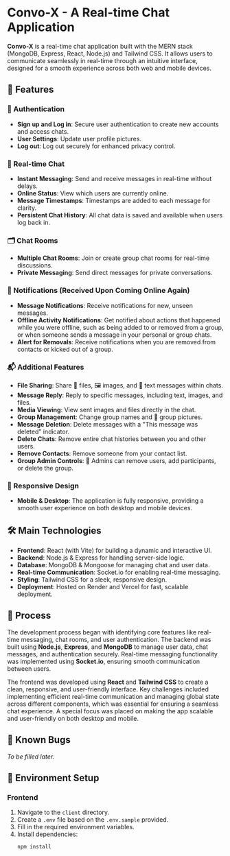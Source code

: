 # Convo-X - A Real-time Chat Application

**Convo-X** is a real-time chat application built with the MERN stack (MongoDB, Express, React, Node.js) and Tailwind CSS. It allows users to communicate seamlessly in real-time through an intuitive interface, designed for a smooth experience across both web and mobile devices.

## 🚀 Features

### 🔑 Authentication
- **Sign up and Log in**: Secure user authentication to create new accounts and access chats.
- **User Settings**: Update user profile pictures.
- **Log out**: Log out securely for enhanced privacy control.

### 💬 Real-time Chat
- **Instant Messaging**: Send and receive messages in real-time without delays.
- **Online Status**: View which users are currently online.
- **Message Timestamps**: Timestamps are added to each message for clarity.
- **Persistent Chat History**: All chat data is saved and available when users log back in.

### 🗂 Chat Rooms
- **Multiple Chat Rooms**: Join or create group chat rooms for real-time discussions.
- **Private Messaging**: Send direct messages for private conversations.

### 🔔 Notifications (Received Upon Coming Online Again)
- **Message Notifications**: Receive notifications for new, unseen messages.
- **Offline Activity Notifications**: Get notified about actions that happened while you were offline, such as being added to or removed from a group, or when someone sends a message in your personal or group chats.
- **Alert for Removals**: Receive notifications when you are removed from contacts or kicked out of a group.

### 📬 Additional Features
- **File Sharing**: Share 📁 files, 🖼 images, and 📝 text messages within chats.
- **Message Reply**: Reply to specific messages, including text, images, and files.
- **Media Viewing**: View sent images and files directly in the chat.
- **Group Management**: Change group names and 📸 group pictures.
- **Message Deletion**: Delete messages with a "This message was deleted" indicator.
- **Delete Chats**: Remove entire chat histories between you and other users.
- **Remove Contacts**: Remove someone from your contact list.
- **Group Admin Controls**: 👑 Admins can remove users, add participants, or delete the group.

### 🎨 Responsive Design
- **Mobile & Desktop**: The application is fully responsive, providing a smooth user experience on both desktop and mobile devices.

## 🛠️ Main Technologies

- **Frontend**: React (with Vite) for building a dynamic and interactive UI.
- **Backend**: Node.js & Express for handling server-side logic.
- **Database**: MongoDB & Mongoose for managing chat and user data.
- **Real-time Communication**: Socket.io for enabling real-time messaging.
- **Styling**: Tailwind CSS for a sleek, responsive design.
- **Deployment**: Hosted on Render and Vercel for fast, scalable deployment.

## 📝 Process

The development process began with identifying core features like real-time messaging, chat rooms, and user authentication. The backend was built using **Node.js**, **Express**, and **MongoDB** to manage user data, chat messages, and authentication securely. Real-time messaging functionality was implemented using **Socket.io**, ensuring smooth communication between users.

The frontend was developed using **React** and **Tailwind CSS** to create a clean, responsive, and user-friendly interface. Key challenges included implementing efficient real-time communication and managing global state across different components, which was essential for ensuring a seamless chat experience. A special focus was placed on making the app scalable and user-friendly on both desktop and mobile.

## 🐛 Known Bugs
_To be filled later._

## 📁 Environment Setup

### Frontend
1. Navigate to the `client` directory.
2. Create a `.env` file based on the `.env.sample` provided.
3. Fill in the required environment variables.
4. Install dependencies:
   ```bash
   npm install
